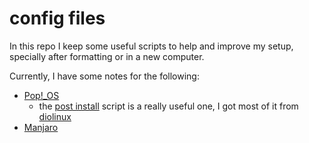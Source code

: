 # config files

In this repo I keep some useful scripts to help and improve my setup, specially after formatting or in a new computer.

Currently, I have some notes for the following:

- [Pop!_OS](./pop_os/)
  - the [post install](./pop_os/postinstall.sh) script is a really useful one, I got most of it from [diolinux](https://github.com/Diolinux/pop-os-postinstall)
- [Manjaro](./manjaro/)
